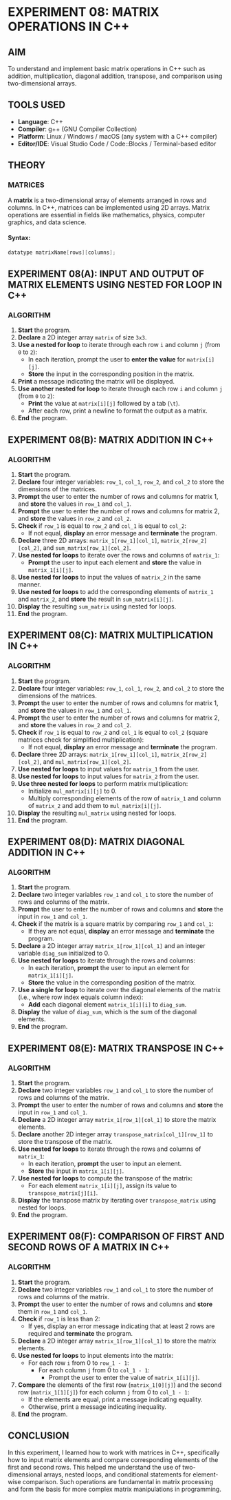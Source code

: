# EXPERIMENT 08: MATRIX OPERATIONS IN C++

## AIM
To understand and implement basic matrix operations in C++ such as addition, multiplication, diagonal addition, transpose, and comparison using two-dimensional arrays.

## TOOLS USED
- **Language**: C++  
- **Compiler**: g++ (GNU Compiler Collection)  
- **Platform**: Linux / Windows / macOS (any system with a C++ compiler)  
- **Editor/IDE**: Visual Studio Code / Code::Blocks / Terminal-based editor  

## THEORY

### MATRICES
A **matrix** is a two-dimensional array of elements arranged in rows and columns. In C++, matrices can be implemented using 2D arrays. Matrix operations are essential in fields like mathematics, physics, computer graphics, and data science.

#### Syntax:
```cpp
datatype matrixName[rows][columns];
```

## EXPERIMENT 08(A): INPUT AND OUTPUT OF MATRIX ELEMENTS USING NESTED FOR LOOP IN C++

### ALGORITHM

1. **Start** the program.
2. **Declare** a 2D integer array `matrix` of size `3x3`.
3. **Use a nested for loop** to iterate through each row `i` and column `j` (from `0` to `2`):
   - In each iteration, prompt the user to **enter the value** for `matrix[i][j]`.
   - **Store** the input in the corresponding position in the matrix.
4. **Print** a message indicating the matrix will be displayed.
5. **Use another nested for loop** to iterate through each row `i` and column `j` (from `0` to `2`):
   - **Print** the value at `matrix[i][j]` followed by a tab (`\t`).
   - After each row, print a newline to format the output as a matrix.
6. **End** the program.

## EXPERIMENT 08(B): MATRIX ADDITION IN C++

### ALGORITHM

1. **Start** the program.
2. **Declare** four integer variables: `row_1`, `col_1`, `row_2`, and `col_2` to store the dimensions of the matrices.
3. **Prompt** the user to enter the number of rows and columns for matrix 1, and **store** the values in `row_1` and `col_1`.
4. **Prompt** the user to enter the number of rows and columns for matrix 2, and **store** the values in `row_2` and `col_2`.
5. **Check** if `row_1` is equal to `row_2` and `col_1` is equal to `col_2`:
   - If not equal, **display** an error message and **terminate** the program.
6. **Declare** three 2D arrays: `matrix_1[row_1][col_1]`, `matrix_2[row_2][col_2]`, and `sum_matrix[row_1][col_2]`.
7. **Use nested for loops** to iterate over the rows and columns of `matrix_1`:
   - **Prompt** the user to input each element and **store** the value in `matrix_1[i][j]`.
8. **Use nested for loops** to input the values of `matrix_2` in the same manner.
9. **Use nested for loops** to add the corresponding elements of `matrix_1` and `matrix_2`, and **store** the result in `sum_matrix[i][j]`.
10. **Display** the resulting `sum_matrix` using nested for loops.
11. **End** the program.

## EXPERIMENT 08(C): MATRIX MULTIPLICATION IN C++

### ALGORITHM

1. **Start** the program.
2. **Declare** four integer variables: `row_1`, `col_1`, `row_2`, and `col_2` to store the dimensions of the matrices.
3. **Prompt** the user to enter the number of rows and columns for matrix 1, and **store** the values in `row_1` and `col_1`.
4. **Prompt** the user to enter the number of rows and columns for matrix 2, and **store** the values in `row_2` and `col_2`.
5. **Check** if `row_1` is equal to `row_2` and `col_1` is equal to `col_2` (square matrices check for simplified multiplication):
   - If not equal, **display** an error message and **terminate** the program.
6. **Declare** three 2D arrays: `matrix_1[row_1][col_1]`, `matrix_2[row_2][col_2]`, and `mul_matrix[row_1][col_2]`.
7. **Use nested for loops** to input values for `matrix_1` from the user.
8. **Use nested for loops** to input values for `matrix_2` from the user.
9. **Use three nested for loops** to perform matrix multiplication:
   - Initialize `mul_matrix[i][j]` to 0.
   - Multiply corresponding elements of the row of `matrix_1` and column of `matrix_2` and add them to `mul_matrix[i][j]`.
10. **Display** the resulting `mul_matrix` using nested for loops.
11. **End** the program.

## EXPERIMENT 08(D): MATRIX DIAGONAL ADDITION IN C++

### ALGORITHM

1. **Start** the program.
2. **Declare** two integer variables `row_1` and `col_1` to store the number of rows and columns of the matrix.
3. **Prompt** the user to enter the number of rows and columns and **store** the input in `row_1` and `col_1`.
4. **Check** if the matrix is a square matrix by comparing `row_1` and `col_1`:
   - If they are not equal, **display** an error message and **terminate** the program.
5. **Declare** a 2D integer array `matrix_1[row_1][col_1]` and an integer variable `diag_sum` initialized to 0.
6. **Use nested for loops** to iterate through the rows and columns:
   - In each iteration, **prompt** the user to input an element for `matrix_1[i][j]`.
   - **Store** the value in the corresponding position of the matrix.
7. **Use a single for loop** to iterate over the diagonal elements of the matrix (i.e., where row index equals column index):
   - **Add** each diagonal element `matrix_1[i][i]` to `diag_sum`.
8. **Display** the value of `diag_sum`, which is the sum of the diagonal elements.
9. **End** the program.

## EXPERIMENT 08(E): MATRIX TRANSPOSE IN C++

### ALGORITHM

1. **Start** the program.
2. **Declare** two integer variables `row_1` and `col_1` to store the number of rows and columns of the matrix.
3. **Prompt** the user to enter the number of rows and columns and **store** the input in `row_1` and `col_1`.
4. **Declare** a 2D integer array `matrix_1[row_1][col_1]` to store the matrix elements.
5. **Declare** another 2D integer array `transpose_matrix[col_1][row_1]` to store the transpose of the matrix.
6. **Use nested for loops** to iterate through the rows and columns of `matrix_1`:
   - In each iteration, **prompt** the user to input an element.
   - **Store** the input in `matrix_1[i][j]`.
7. **Use nested for loops** to compute the transpose of the matrix:
   - For each element `matrix_1[i][j]`, assign its value to `transpose_matrix[j][i]`.
8. **Display** the transpose matrix by iterating over `transpose_matrix` using nested for loops.
9. **End** the program.

## EXPERIMENT 08(F): COMPARISON OF FIRST AND SECOND ROWS OF A MATRIX IN C++

### ALGORITHM

1. **Start** the program.
2. **Declare** two integer variables `row_1` and `col_1` to store the number of rows and columns of the matrix.
3. **Prompt** the user to enter the number of rows and columns and **store** them in `row_1` and `col_1`.
4. **Check** if `row_1` is less than 2:
   - If yes, display an error message indicating that at least 2 rows are required and **terminate** the program.
5. **Declare** a 2D integer array `matrix_1[row_1][col_1]` to store the matrix elements.
6. **Use nested for loops** to input elements into the matrix:
   - For each row `i` from 0 to `row_1 - 1`:
     - For each column `j` from 0 to `col_1 - 1`:
       - Prompt the user to enter the value of `matrix_1[i][j]`.
7. **Compare** the elements of the first row (`matrix_1[0][j]`) and the second row (`matrix_1[1][j]`) for each column `j` from 0 to `col_1 - 1`:
   - If the elements are equal, print a message indicating equality.
   - Otherwise, print a message indicating inequality.
8. **End** the program.

## CONCLUSION

In this experiment, I learned how to work with matrices in C++, specifically how to input matrix elements and compare corresponding elements of the first and second rows. This helped me understand the use of two-dimensional arrays, nested loops, and conditional statements for element-wise comparison. Such operations are fundamental in matrix processing and form the basis for more complex matrix manipulations in programming.
